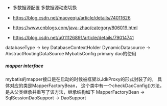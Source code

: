 - 多数据源配置 多数据源动态切换

- https://blog.csdn.net/maoyeqiu/article/details/74011626

- https://www.cnblogs.com/java-zhao/category/806019.html

- https://blog.csdn.net/u011126891/article/details/79014741


databaseType -> key
DatabaseContextHolder
DynamicDatasource -> AbstractRoutingDataSource
MybatisConfig
primary dao的使用


##### mapper interface
mybatis的mapper接口是在启动的时候被框架以JdkProxy的形式封装了的，
具体对应的类是MapperFactoryBean，
这个类中有一个checkDaoConfig()方法，
是从父类继承并重写了该方法，继承结构如下
MapperFactoryBean -> SqlSessionDaoSupport -> DaoSupport


